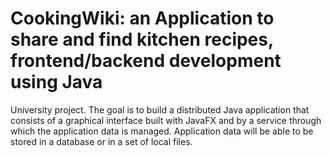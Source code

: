 # CookingWiki: an Application to share and find kitchen recipes, frontend/backend development using Java
University project. The goal is to build a distributed Java application that consists of a graphical interface built with JavaFX and by a service through which the application data is managed. Application data will be able to be stored in a database or in a set of local files. 

